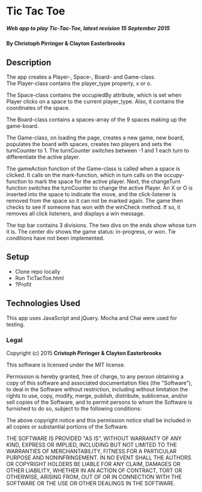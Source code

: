 # Tic Tac Toe

##### Web app to play Tic-Tac-Toe, latest revision 15 September 2015

#### By **Christoph Pirringer & Clayton Easterbrooks**

## Description

The app creates a Player-, Space-, Board- and Game-class.  
The Player-class contains the player_type property, x or o.

The Space-class contains the occupiedBy attribute, which is set when Player clicks on a space to the current player_type. Also, it contains the coordinates of the space.  

The Board-class contains a spaces-array of the 9 spaces making up the game-board.  

The Game-class, on loading the page, creates a new game, new board, populates the board with spaces, creates two players and sets the turnCounter to 1. The turnCounter switches between -1 and 1 each turn to differentiate the active player.

The gameAction function of the Game-class is called when a space is clicked. It calls on the mark-function, which in turn calls on the occupy-function to mark the space for the active player. Next, the changeTurn function switches the turnCounter to change the active Player. An X or O is inserted into the space to indicate the move, and the click-listener is removed from the space so it can not be marked again. The game then checks to see if someone has won with the winCheck method. If so, it removes all click listeners, and displays a win message.

The top bar contains 3 divisions. The two divs on the ends show whose turn it is. The center div shows the game status: in-progress, or won. Tie conditions have not been implemented.



## Setup

* Clone repo locally
* Run TicTacToe.html
* ?Profit

## Technologies Used
This app uses JavaScript and jQuery. Mocha and Chai were used for testing.


### Legal



Copyright (c) 2015 **Cristoph Pirringer & Clayton Easterbrooks**

This software is licensed under the MIT license.

Permission is hereby granted, free of charge, to any person obtaining a copy
of this software and associated documentation files (the "Software"), to deal
in the Software without restriction, including without limitation the rights
to use, copy, modify, merge, publish, distribute, sublicense, and/or sell
copies of the Software, and to permit persons to whom the Software is
furnished to do so, subject to the following conditions:

The above copyright notice and this permission notice shall be included in
all copies or substantial portions of the Software.

THE SOFTWARE IS PROVIDED "AS IS", WITHOUT WARRANTY OF ANY KIND, EXPRESS OR
IMPLIED, INCLUDING BUT NOT LIMITED TO THE WARRANTIES OF MERCHANTABILITY,
FITNESS FOR A PARTICULAR PURPOSE AND NONINFRINGEMENT. IN NO EVENT SHALL THE
AUTHORS OR COPYRIGHT HOLDERS BE LIABLE FOR ANY CLAIM, DAMAGES OR OTHER
LIABILITY, WHETHER IN AN ACTION OF CONTRACT, TORT OR OTHERWISE, ARISING FROM,
OUT OF OR IN CONNECTION WITH THE SOFTWARE OR THE USE OR OTHER DEALINGS IN
THE SOFTWARE.
